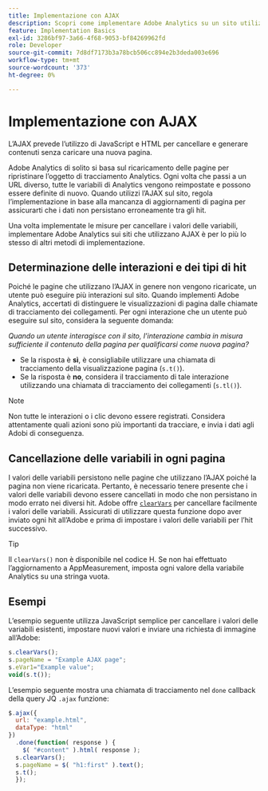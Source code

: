 ```yaml
---
title: Implementazione con AJAX
description: Scopri come implementare Adobe Analytics su un sito utilizzando l’AJAX.
feature: Implementation Basics
exl-id: 3286bf97-3a66-4f68-9053-bf84269962fd
role: Developer
source-git-commit: 7d8df7173b3a78bcb506cc894e2b3deda003e696
workflow-type: tm+mt
source-wordcount: '373'
ht-degree: 0%

---
```


# Implementazione con AJAX

L’AJAX prevede l’utilizzo di JavaScript e HTML per cancellare e generare contenuti senza caricare una nuova pagina.

Adobe Analytics di solito si basa sul ricaricamento delle pagine per ripristinare l’oggetto di tracciamento Analytics. Ogni volta che passi a un URL diverso, tutte le variabili di Analytics vengono reimpostate e possono essere definite di nuovo. Quando utilizzi l’AJAX sul sito, regola l’implementazione in base alla mancanza di aggiornamenti di pagina per assicurarti che i dati non persistano erroneamente tra gli hit.

Una volta implementate le misure per cancellare i valori delle variabili, implementare Adobe Analytics sui siti che utilizzano AJAX è per lo più lo stesso di altri metodi di implementazione.

## Determinazione delle interazioni e dei tipi di hit

Poiché le pagine che utilizzano l’AJAX in genere non vengono ricaricate, un utente può eseguire più interazioni sul sito. Quando implementi Adobe Analytics, accertati di distinguere le visualizzazioni di pagina dalle chiamate di tracciamento dei collegamenti. Per ogni interazione che un utente può eseguire sul sito, considera la seguente domanda:

*Quando un utente interagisce con il sito, l’interazione cambia in misura sufficiente il contenuto della pagina per qualificarsi come nuova pagina?*

* Se la risposta è **sì**, è consigliabile utilizzare una chiamata di tracciamento della visualizzazione pagina (`s.t()`).
* Se la risposta è **no**, considera il tracciamento di tale interazione utilizzando una chiamata di tracciamento dei collegamenti (`s.tl()`).

>[!NOTE]
>
>Non tutte le interazioni o i clic devono essere registrati. Considera attentamente quali azioni sono più importanti da tracciare, e invia i dati agli Adobi di conseguenza.

## Cancellazione delle variabili in ogni pagina

I valori delle variabili persistono nelle pagine che utilizzano l’AJAX poiché la pagina non viene ricaricata. Pertanto, è necessario tenere presente che i valori delle variabili devono essere cancellati in modo che non persistano in modo errato nei diversi hit. Adobe offre [`clearVars`](../vars/functions/clearvars.md) per cancellare facilmente i valori delle variabili. Assicurati di utilizzare questa funzione dopo aver inviato ogni hit all’Adobe e prima di impostare i valori delle variabili per l’hit successivo.

>[!TIP]
>
>Il `clearVars()` non è disponibile nel codice H. Se non hai effettuato l’aggiornamento a AppMeasurement, imposta ogni valore della variabile Analytics su una stringa vuota.

## Esempi

L’esempio seguente utilizza JavaScript semplice per cancellare i valori delle variabili esistenti, impostare nuovi valori e inviare una richiesta di immagine all’Adobe:

```js
s.clearVars();
s.pageName = "Example AJAX page";
s.eVar1="Example value";
void(s.t());
```

L’esempio seguente mostra una chiamata di tracciamento nel `done` callback della query JQ `.ajax` funzione:

```js
$.ajax({
  url: "example.html",
  dataType: "html"
})
  .done(function( response ) {
    $( "#content" ).html( response );
  s.clearVars();
  s.pageName = $( "h1:first" ).text();
  s.t();
  });
```
